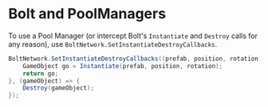 # Bolt and PoolManagers

To use a Pool Manager (or intercept Bolt's `Instantiate` and `Destroy` calls for any reason), use `BoltNetwork.SetInstantiateDestroyCallbacks`.

```C#
BoltNetwork.SetInstantiateDestroyCallbacks((prefab, position, rotation) => {
    GameObject go = Instantiate(prefab, position, rotation);
    return go;
}, (gameObject) => {
    Destroy(gameObject);
});
```
